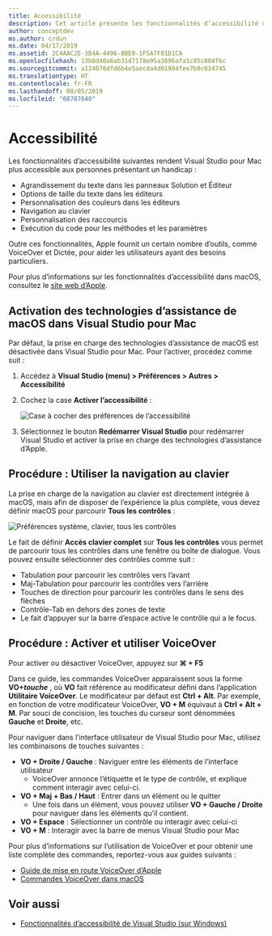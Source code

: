 ```yaml
---
title: Accessibilité
description: Cet article présente les fonctionnalités d’accessibilité dans Visual Studio pour Mac et explique comment les activer.
author: conceptdev
ms.author: crdun
ms.date: 04/17/2019
ms.assetid: 2C4AAC2E-3B4A-4496-8BE0-1F5A7F81D1CA
ms.openlocfilehash: 13b8d40a6ab31d7178e95a3896afa1c85c804f6c
ms.sourcegitcommit: a124076dfd6b4e5aecda4d01984fee7b0c034745
ms.translationtype: HT
ms.contentlocale: fr-FR
ms.lasthandoff: 08/05/2019
ms.locfileid: "68787640"
---
```

# <a name="accessibility"></a>Accessibilité

Les fonctionnalités d’accessibilité suivantes rendent Visual Studio pour Mac plus accessible aux personnes présentant un handicap :

- Agrandissement du texte dans les panneaux Solution et Éditeur
- Options de taille du texte dans les éditeurs
- Personnalisation des couleurs dans les éditeurs
- Navigation au clavier
- Personnalisation des raccourcis
- Exécution du code pour les méthodes et les paramètres

Outre ces fonctionnalités, Apple fournit un certain nombre d’outils, comme VoiceOver et Dictée, pour aider les utilisateurs ayant des besoins particuliers.

Pour plus d’informations sur les fonctionnalités d’accessibilité dans macOS, consultez le [site web d’Apple](https://www.apple.com/accessibility/mac/).

## <a name="enabling-macos-assistive-technologies-in-visual-studio-for-mac"></a>Activation des technologies d’assistance de macOS dans Visual Studio pour Mac

Par défaut, la prise en charge des technologies d’assistance de macOS est désactivée dans Visual Studio pour Mac. Pour l’activer, procédez comme suit :

1. Accédez à **Visual Studio (menu) > Préférences > Autres > Accessibilité**

2. Cochez la case **Activer l’accessibilité** :

   ![Case à cocher des préférences de l’accessibilité](media/accessibility-preferences.png)

3. Sélectionnez le bouton **Redémarrer Visual Studio** pour redémarrer Visual Studio et activer la prise en charge des technologies d’assistance d’Apple.

## <a name="how-to-use-keyboard-navigation"></a>Procédure : Utiliser la navigation au clavier

La prise en charge de la navigation au clavier est directement intégrée à macOS, mais afin de disposer de l’expérience la plus complète, vous devez définir macOS pour parcourir **Tous les contrôles** :

![Préférences système, clavier, tous les contrôles](media/accessibility-preferences-keyboard.png)

Le fait de définir **Accès clavier complet** sur **Tous les contrôles** vous permet de parcourir tous les contrôles dans une fenêtre ou boîte de dialogue. Vous pouvez ensuite sélectionner des contrôles comme suit :

- Tabulation pour parcourir les contrôles vers l’avant
- Maj-Tabulation pour parcourir les contrôles vers l’arrière
- Touches de direction pour parcourir les contrôles dans le sens des flèches
- Contrôle-Tab en dehors des zones de texte
- Le fait d’appuyer sur la barre d’espace active le contrôle qui a le focus.

## <a name="how-to-enable-and-use-voiceover"></a>Procédure : Activer et utiliser VoiceOver

Pour activer ou désactiver VoiceOver, appuyez sur **&#8984; + F5**

Dans ce guide, les commandes VoiceOver apparaissent sous la forme **VO+_touche_** , où **VO** fait référence au modificateur défini dans l’application **Utilitaire VoiceOver**. Le modificateur par défaut est **Ctrl + Alt**. Par exemple, en fonction de votre modificateur VoiceOver, **VO + M** équivaut à **Ctrl + Alt + M**. Par souci de concision, les touches du curseur sont dénommées **Gauche** et **Droite**, etc.

Pour naviguer dans l’interface utilisateur de Visual Studio pour Mac, utilisez les combinaisons de touches suivantes :

- **VO + Droite / Gauche** : Naviguer entre les éléments de l’interface utilisateur
  - VoiceOver annonce l’étiquette et le type de contrôle, et explique comment interagir avec celui-ci.
- **VO + Maj + Bas / Haut** : Entrer dans un élément ou le quitter
  - Une fois dans un élément, vous pouvez utiliser **VO + Gauche / Droite** pour naviguer dans les éléments qu’il contient.
- **VO + Espace** : Sélectionner un contrôle ou interagir avec celui-ci
- **VO + M** : Interagir avec la barre de menus Visual Studio pour Mac

Pour plus d’informations sur l’utilisation de VoiceOver et pour obtenir une liste complète des commandes, reportez-vous aux guides suivants :

- [Guide de mise en route VoiceOver d’Apple](https://support.apple.com/en-us/guide/voiceover-guide/welcome/web)
- [Commandes VoiceOver dans macOS](http://lab.dotjay.com/notes/voiceover-commands/)

## <a name="see-also"></a>Voir aussi

- [Fonctionnalités d’accessibilité de Visual Studio (sur Windows)](/visualstudio/ide/reference/accessibility-features-of-visual-studio)
